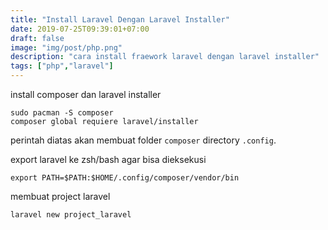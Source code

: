 ```yaml
---
title: "Install Laravel Dengan Laravel Installer"
date: 2019-07-25T09:39:01+07:00
draft: false
image: "img/post/php.png"
description: "cara install fraework laravel dengan laravel installer"
tags: ["php","laravel"]
---
```


install composer dan laravel installer

    sudo pacman -S composer
    composer global requiere laravel/installer
    
perintah diatas akan membuat folder <code>composer</code> directory <code>.config</code>.


export laravel ke zsh/bash agar bisa dieksekusi

    export PATH=$PATH:$HOME/.config/composer/vendor/bin

membuat project laravel

    laravel new project_laravel

